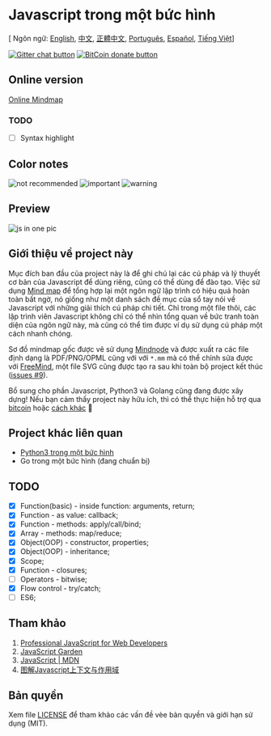 # Javascript trong một bức hình

[ Ngôn ngữ: [English](README.md), [中文](README-zh.md), [正體中文](README-zh_TW.md), [Português](README-pt_BR.md), [Español](README-es_MX.md), [Tiếng Việt](README-vi.md)]

<!-- BADGES/ -->

[![Gitter chat button](https://img.shields.io/badge/gitter-Join%20Chat-brightgreen.svg)](https://gitter.im/coodict/javascript-in-one-pic)
[![BitCoin donate button](https://img.shields.io/badge/bitcoin-donate-yellow.svg)](https://www.coinbase.com/rainyear)

<!-- /BADGES -->

## Online version

[Online Mindmap](http://coodict.github.io/javascript-in-one-pic/)

### TODO

- [ ] Syntax highlight

## Color notes

![not recommended](https://img.shields.io/badge/%237E1600-not%20recommended-7E1600.svg)
![important](https://img.shields.io/badge/%234E8D20-important-4E8D20.svg)
![warning](https://img.shields.io/badge/%23DE2B00-warning-DE2B00.svg)

## Preview

![js in one pic](js%20in%20one%20pic.png)

## Giới thiệu về project này

Mục đích ban đầu của project này là để ghi chú lại các cú pháp và lý thuyết cơ bản của Javascript để dùng riêng, cũng có thể dùng để đào tạo. Việc sử dụng [Mind map](https://en.wikipedia.org/wiki/Mind_map) để tổng hợp lại một ngôn ngữ lập trình có hiệu quả hoàn toàn bất ngờ, nó giống như một danh sách đề mục của sổ tay nói về Javascript với những giải thích cú pháp chi tiết. Chỉ trong một file thôi, các lập trình viên Javascript không chỉ có thể nhìn tổng quan về bức tranh toàn diện của ngôn ngữ này, mà cũng có thể tìm được ví dụ sử dụng cú pháp một cách nhanh chóng.

Sơ đồ mindmap gốc được vẽ sử dụng [Mindnode](https://mindnode.com/) và được xuất ra các file định dạng là PDF/PNG/OPML cũng với với `*.mm` mà có thể chỉnh sửa được với [FreeMind](http://freemind.sourceforge.net), một file SVG cũng được tạo ra sau khi toàn bộ project kết thúc ([issues #9](https://github.com/coodict/javascript-in-one-pic/issues/9)).

Bổ sung cho phần Javascript, Python3 và Golang cũng đang được xây dựng! Nếu bạn cảm thấy project này hữu ích, thì có thể thực hiện hỗ trợ qua [bitcoin](https://www.coinbase.com/rainyear) hoặc [cách khác](https://github.com/rainyear/lolita/wiki/Donation) :beers:

## Project khác liên quan

* [Python3 trong một bức hình](https://github.com/coodict/python3-in-one-pic)
* Go trong một bức hình (đang chuẩn bị)

## TODO

- [X] Function(basic) - inside function: arguments, return;
- [X] Function - as value: callback;
- [X] Function - methods: apply/call/bind;
- [X] Array - methods: map/reduce;
- [X] Object(OOP) - constructor, properties;
- [X] Object(OOP) - inheritance;
- [X] Scope;
- [X] Function - closures;
- [ ] Operators - bitwise;
- [X] Flow control - try/catch;
- [ ] ES6;

## Tham khảo

1. [Professional JavaScript for Web Developers](http://www.amazon.cn/gp/offer-listing/1118026691/ref=tmm_pap_new_olp_sr?ie=UTF8&condition=new&sr=&qid=)
2. [JavaScript Garden](http://bonsaiden.github.io/JavaScript-Garden/)
3. [JavaScript | MDN](https://developer.mozilla.org/en-US/docs/Web/JavaScript)
4. [图解Javascript上下文与作用域](http://blog.rainy.im/2015/07/04/scope-chain-and-prototype-chain-in-js/)

## Bản quyền
Xem file [LICENSE](LICENSE) để tham khảo các vấn đề vèe bản quyền và giới hạn sử dụng (MIT).
